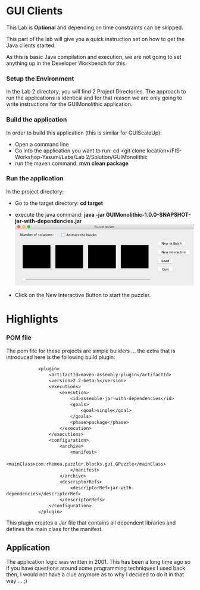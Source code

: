 # GUI Clients

This Lab is **Optional** and depending on time constraints can be skipped.

This part of the lab will give you a quick instruction set on how to get the Java clients started.

As this is basic Java compilation and execution, we are not going to set anything up in the Developer Workbench for this.

### Setup the Environment

In the Lab 2 directory, you will find 2 Project Directories. The approach to run the applications is identical and for that reason we are only going to write instructions for the GUIMonolithic application.

### Build the application

In order to build this application \(this is similar for GUIScaleUp\):

* Open a command line
* Go into the application you want to run: cd &lt;git clone location&gt;/FIS-Workshop-Yasumi/Labs/Lab 2/Solution/GUIMonolithic
* run the maven command: **mvn clean package**

### Run the application

In the project directory:

* Go to the target directory: **cd target**
* execute the java command: **java -jar GUIMonolithic-1.0.0-SNAPSHOT-jar-with-dependencies.jar**  
  ![](/assets/blankGui.png)

* Click on the New Interactive Button to start the puzzler.

# Highlights

### POM file

The pom file for these projects are simple builders ... the extra that is introduced here is the following build plugin:

```
            <plugin>
                <artifactId>maven-assembly-plugin</artifactId>
                <version>2.2-beta-5</version>
                <executions>
                    <execution>
                        <id>assemble-jar-with-dependencies</id>
                        <goals>
                            <goal>single</goal>
                        </goals>
                        <phase>package</phase>
                    </execution>
                </executions>
                <configuration>
                    <archive>
                        <manifest>
                            <mainClass>com.rhemea.puzzler.blocks.gui.GPuzzle</mainClass>
                        </manifest>
                    </archive>
                    <descriptorRefs>
                        <descriptorRef>jar-with-dependencies</descriptorRef>
                    </descriptorRefs>
                </configuration>
            </plugin>
```

This plugin creates a Jar file that contains all dependent libraries and defines the main class for the manifest.

## Application

The application logic was written in 2001. This has been a long time ago so if you have questions around some programming techniques I used back then, I would not have a clue anymore as to why I decided to do it in that way ... ;\)



